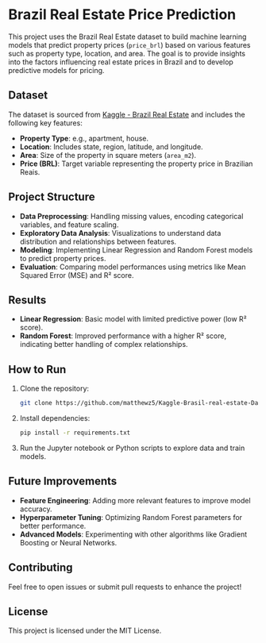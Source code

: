 
# Brazil Real Estate Price Prediction

This project uses the Brazil Real Estate dataset to build machine learning models that predict property prices (`price_brl`) based on various features such as property type, location, and area. The goal is to provide insights into the factors influencing real estate prices in Brazil and to develop predictive models for pricing.

## Dataset

The dataset is sourced from [Kaggle - Brazil Real Estate](https://www.kaggle.com/datasets/ashishkumarjayswal/brasil-real-estate) and includes the following key features:
- **Property Type**: e.g., apartment, house.
- **Location**: Includes state, region, latitude, and longitude.
- **Area**: Size of the property in square meters (`area_m2`).
- **Price (BRL)**: Target variable representing the property price in Brazilian Reais.

## Project Structure

- **Data Preprocessing**: Handling missing values, encoding categorical variables, and feature scaling.
- **Exploratory Data Analysis**: Visualizations to understand data distribution and relationships between features.
- **Modeling**: Implementing Linear Regression and Random Forest models to predict property prices.
- **Evaluation**: Comparing model performances using metrics like Mean Squared Error (MSE) and R² score.

## Results

- **Linear Regression**: Basic model with limited predictive power (low R² score).
- **Random Forest**: Improved performance with a higher R² score, indicating better handling of complex relationships.

## How to Run

1. Clone the repository:
   ```bash
   git clone https://github.com/matthewz5/Kaggle-Brasil-real-estate-Data.git
   ```
2. Install dependencies:
   ```bash
   pip install -r requirements.txt
   ```
3. Run the Jupyter notebook or Python scripts to explore data and train models.

## Future Improvements

- **Feature Engineering**: Adding more relevant features to improve model accuracy.
- **Hyperparameter Tuning**: Optimizing Random Forest parameters for better performance.
- **Advanced Models**: Experimenting with other algorithms like Gradient Boosting or Neural Networks.

## Contributing

Feel free to open issues or submit pull requests to enhance the project!

## License

This project is licensed under the MIT License.
